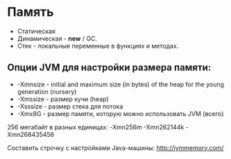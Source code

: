 Память
======
* Статическая
* Динамическая - **new** / GC.
* Стек - локальные переменные в функциях и методах.

Опции JVM для настройки размера памяти:
---------------------------------------
* -Xmnsize - initial and maximum size (in bytes) of the heap for the young generation (nursery)
* -Xmssize - размер кучи (heap)
* -Xsssize - размер стека для потока 
* -Xmx8G - размер памяти, которую можно использовать JVM (всего) 

256 мегабайт в разных единицах: -Xmn256m -Xmn262144k -Xmn268435456

Составить строчку с настройками Java-машины: http://jvmmemory.com/
